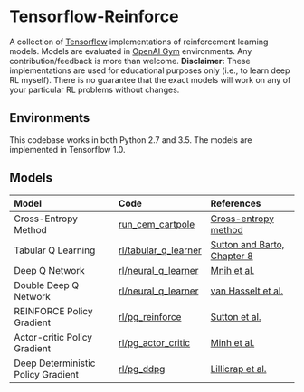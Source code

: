 # Tensorflow-Reinforce
A collection of [Tensorflow](https://www.tensorflow.org) implementations of reinforcement learning models. Models are evaluated in [OpenAI Gym](https://gym.openai.com) environments. Any contribution/feedback is more than welcome. **Disclaimer:** These implementations are used for educational purposes only (i.e., to learn deep RL myself). There is no guarantee that the exact models will work on any of your particular RL problems without changes.

Environments
------------
This codebase works in both Python 2.7 and 3.5. The models are implemented in Tensorflow 1.0.

Models
------
| Model          | Code           | References  |
|:-------------  |:-------------- |:------------|
| Cross-Entropy Method | [run_cem_cartpole](https://github.com/yukezhu/tensorflow-reinforce/blob/master/run_cem_cartpole.py) | [Cross-entropy method](https://en.wikipedia.org/wiki/Cross-entropy_method) |
| Tabular Q Learning | [rl/tabular_q_learner](https://github.com/yukezhu/tensorflow-reinforce/blob/master/rl/tabular_q_learner.py) | [Sutton and Barto, Chapter 8](http://people.inf.elte.hu/lorincz/Files/RL_2006/SuttonBook.pdf) |
| Deep Q Network | [rl/neural_q_learner](https://github.com/yukezhu/tensorflow-reinforce/blob/master/rl/neural_q_learner.py) | [Mnih et al.](http://www.nature.com/nature/journal/v518/n7540/full/nature14236.html) |
| Double Deep Q Network | [rl/neural_q_learner](https://github.com/yukezhu/tensorflow-reinforce/blob/master/rl/neural_q_learner.py) | [van Hasselt et al.](http://arxiv.org/abs/1509.06461) |
| REINFORCE Policy Gradient | [rl/pg_reinforce](https://github.com/yukezhu/tensorflow-reinforce/blob/master/rl/pg_reinforce.py) | [Sutton et al.](https://webdocs.cs.ualberta.ca/~sutton/papers/SMSM-NIPS99.pdf) |
| Actor-critic Policy Gradient | [rl/pg_actor_critic](https://github.com/yukezhu/tensorflow-reinforce/blob/master/rl/pg_actor_critic.py) | [Minh et al.](https://arxiv.org/abs/1602.01783) |
| Deep Deterministic Policy Gradient | [rl/pg_ddpg](https://github.com/yukezhu/tensorflow-reinforce/blob/master/rl/pg_ddpg.py) | [Lillicrap et al.](https://arxiv.org/abs/1509.02971) |


